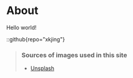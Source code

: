 # About
Hello world!

::github{repo="xkjing"}

> ### Sources of images used in this site
> - [Unsplash](https://unsplash.com/)
